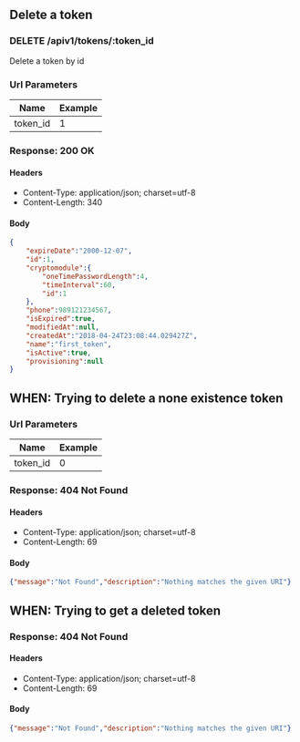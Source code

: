 ## Delete a token

### DELETE /apiv1/tokens/:token_id

Delete a token by id

### Url Parameters

Name | Example
--- | ---
token_id | 1

### Response: 200 OK

#### Headers

* Content-Type: application/json; charset=utf-8
* Content-Length: 340

#### Body

```json
{
    "expireDate":"2000-12-07",
    "id":1,
    "cryptomodule":{
        "oneTimePasswordLength":4,
        "timeInterval":60,
        "id":1
    },
    "phone":989121234567,
    "isExpired":true,
    "modifiedAt":null,
    "createdAt":"2018-04-24T23:08:44.029427Z",
    "name":"first_token",
    "isActive":true,
    "provisioning":null
}
```

## WHEN: Trying to delete a none existence token

### Url Parameters

Name | Example
--- | ---
token_id | 0

### Response: 404 Not Found

#### Headers

* Content-Type: application/json; charset=utf-8
* Content-Length: 69

#### Body

```json
{"message":"Not Found","description":"Nothing matches the given URI"}
```

## WHEN: Trying to get a deleted token

### Response: 404 Not Found

#### Headers

* Content-Type: application/json; charset=utf-8
* Content-Length: 69

#### Body

```json
{"message":"Not Found","description":"Nothing matches the given URI"}
```

